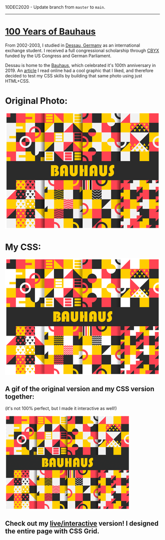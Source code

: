 10DEC2020 - Update branch from `master` to `main`.

---

# [100 Years of Bauhaus](https://traveltimn.github.io/bauhaus100/)

From 2002-2003, I studied in [Dessau, Germany](https://goo.gl/maps/1QHpVWvN3wF97kKU8) as an international exchange student. I received a full congressional scholarship through [CBYX](https://exchanges.state.gov/us/program/congress-bundestag-youth-exchange) funded by the US Congress and German Parliament.

Dessau is home to the [Bauhaus](https://en.wikipedia.org/wiki/Bauhaus), which celebrated it's 100th anniversary in 2019. An [article](https://uxdesign.cc/bauhaus-100-years-of-a-great-school-d6736a725d2d) I read online had a cool graphic that I liked, and therefore decided to test my CSS skills by building that same photo using just HTML+CSS.

# Original Photo:

![Bauhaus100](bauhaus-original.png?raw=true "Bauhaus100")

# My CSS:

![Bauhaus100](bauhaus-tim.png?raw=true "Bauhaus100")

## A gif of the original version and my CSS version together:

(it's not 100% perfect, but I made it interactive as well!)

![Bauhaus100](bauhaus100.gif?raw=true "Bauhaus100")

## Check out my [live/interactive](https://traveltimn.github.io/bauhaus100/) version! I designed the entire page with CSS Grid.